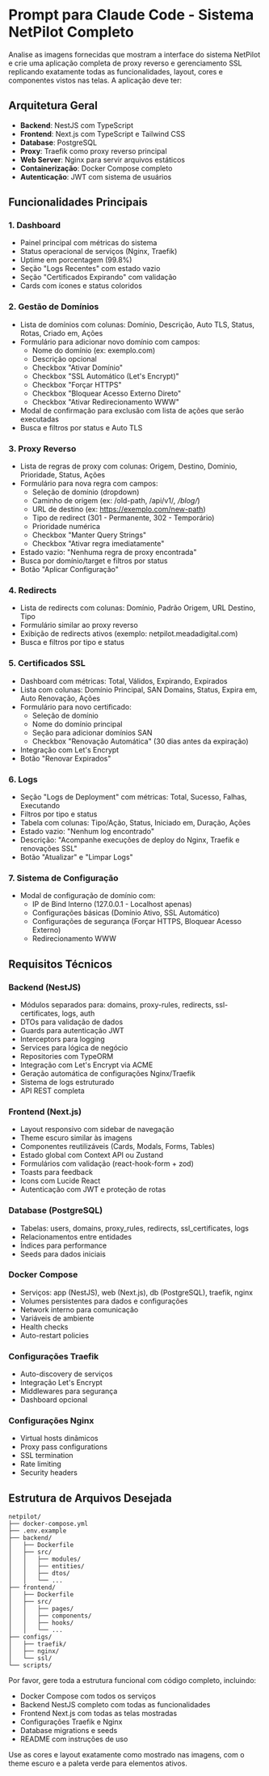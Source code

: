 # Prompt para Claude Code - Sistema NetPilot Completo

Analise as imagens fornecidas que mostram a interface do sistema NetPilot e crie uma aplicação completa de proxy reverso e gerenciamento SSL replicando exatamente todas as funcionalidades, layout, cores e componentes vistos nas telas. A aplicação deve ter:

## Arquitetura Geral
- **Backend**: NestJS com TypeScript
- **Frontend**: Next.js com TypeScript e Tailwind CSS
- **Database**: PostgreSQL
- **Proxy**: Traefik como proxy reverso principal
- **Web Server**: Nginx para servir arquivos estáticos
- **Containerização**: Docker Compose completo
- **Autenticação**: JWT com sistema de usuários

## Funcionalidades Principais

### 1. Dashboard
- Painel principal com métricas do sistema
- Status operacional de serviços (Nginx, Traefik)
- Uptime em porcentagem (99.8%)
- Seção "Logs Recentes" com estado vazio
- Seção "Certificados Expirando" com validação
- Cards com ícones e status coloridos

### 2. Gestão de Domínios
- Lista de domínios com colunas: Domínio, Descrição, Auto TLS, Status, Rotas, Criado em, Ações
- Formulário para adicionar novo domínio com campos:
  - Nome do domínio (ex: exemplo.com)
  - Descrição opcional
  - Checkbox "Ativar Domínio"
  - Checkbox "SSL Automático (Let's Encrypt)"
  - Checkbox "Forçar HTTPS"
  - Checkbox "Bloquear Acesso Externo Direto"
  - Checkbox "Ativar Redirecionamento WWW"
- Modal de confirmação para exclusão com lista de ações que serão executadas
- Busca e filtros por status e Auto TLS

### 3. Proxy Reverso
- Lista de regras de proxy com colunas: Origem, Destino, Domínio, Prioridade, Status, Ações
- Formulário para nova regra com campos:
  - Seleção de domínio (dropdown)
  - Caminho de origem (ex: /old-path, /api/v1/*, /blog/*)
  - URL de destino (ex: https://exemplo.com/new-path)
  - Tipo de redirect (301 - Permanente, 302 - Temporário)
  - Prioridade numérica
  - Checkbox "Manter Query Strings"
  - Checkbox "Ativar regra imediatamente"
- Estado vazio: "Nenhuma regra de proxy encontrada"
- Busca por domínio/target e filtros por status
- Botão "Aplicar Configuração"

### 4. Redirects
- Lista de redirects com colunas: Domínio, Padrão Origem, URL Destino, Tipo
- Formulário similar ao proxy reverso
- Exibição de redirects ativos (exemplo: netpilot.meadadigital.com)
- Busca e filtros por tipo e status

### 5. Certificados SSL
- Dashboard com métricas: Total, Válidos, Expirando, Expirados
- Lista com colunas: Domínio Principal, SAN Domains, Status, Expira em, Auto Renovação, Ações
- Formulário para novo certificado:
  - Seleção de domínio
  - Nome do domínio principal
  - Seção para adicionar domínios SAN
  - Checkbox "Renovação Automática" (30 dias antes da expiração)
- Integração com Let's Encrypt
- Botão "Renovar Expirados"

### 6. Logs
- Seção "Logs de Deployment" com métricas: Total, Sucesso, Falhas, Executando
- Filtros por tipo e status
- Tabela com colunas: Tipo/Ação, Status, Iniciado em, Duração, Ações
- Estado vazio: "Nenhum log encontrado"
- Descrição: "Acompanhe execuções de deploy do Nginx, Traefik e renovações SSL"
- Botão "Atualizar" e "Limpar Logs"

### 7. Sistema de Configuração
- Modal de configuração de domínio com:
  - IP de Bind Interno (127.0.0.1 - Localhost apenas)
  - Configurações básicas (Domínio Ativo, SSL Automático)
  - Configurações de segurança (Forçar HTTPS, Bloquear Acesso Externo)
  - Redirecionamento WWW

## Requisitos Técnicos

### Backend (NestJS)
- Módulos separados para: domains, proxy-rules, redirects, ssl-certificates, logs, auth
- DTOs para validação de dados
- Guards para autenticação JWT
- Interceptors para logging
- Services para lógica de negócio
- Repositories com TypeORM
- Integração com Let's Encrypt via ACME
- Geração automática de configurações Nginx/Traefik
- Sistema de logs estruturado
- API REST completa

### Frontend (Next.js)
- Layout responsivo com sidebar de navegação
- Theme escuro similar às imagens
- Componentes reutilizáveis (Cards, Modals, Forms, Tables)
- Estado global com Context API ou Zustand
- Formulários com validação (react-hook-form + zod)
- Toasts para feedback
- Icons com Lucide React
- Autenticação com JWT e proteção de rotas

### Database (PostgreSQL)
- Tabelas: users, domains, proxy_rules, redirects, ssl_certificates, logs
- Relacionamentos entre entidades
- Índices para performance
- Seeds para dados iniciais

### Docker Compose
- Serviços: app (NestJS), web (Next.js), db (PostgreSQL), traefik, nginx
- Volumes persistentes para dados e configurações
- Network interno para comunicação
- Variáveis de ambiente
- Health checks
- Auto-restart policies

### Configurações Traefik
- Auto-discovery de serviços
- Integração Let's Encrypt
- Middlewares para segurança
- Dashboard opcional

### Configurações Nginx
- Virtual hosts dinâmicos
- Proxy pass configurations
- SSL termination
- Rate limiting
- Security headers

## Estrutura de Arquivos Desejada
```
netpilot/
├── docker-compose.yml
├── .env.example
├── backend/
│   ├── Dockerfile
│   ├── src/
│   │   ├── modules/
│   │   ├── entities/
│   │   ├── dtos/
│   │   └── ...
├── frontend/
│   ├── Dockerfile
│   ├── src/
│   │   ├── pages/
│   │   ├── components/
│   │   ├── hooks/
│   │   └── ...
├── configs/
│   ├── traefik/
│   ├── nginx/
│   └── ssl/
└── scripts/
```

Por favor, gere toda a estrutura funcional com código completo, incluindo:
- Docker Compose com todos os serviços
- Backend NestJS completo com todas as funcionalidades
- Frontend Next.js com todas as telas mostradas
- Configurações Traefik e Nginx
- Database migrations e seeds
- README com instruções de uso

Use as cores e layout exatamente como mostrado nas imagens, com o theme escuro e a paleta verde para elementos ativos.